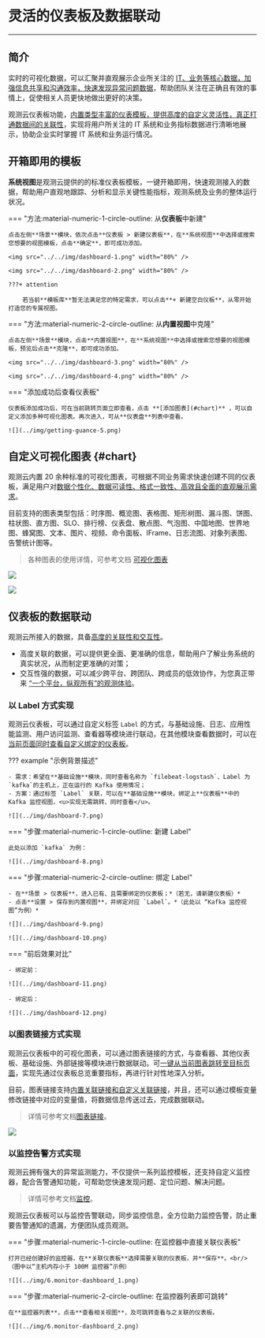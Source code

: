 # 灵活的仪表板及数据联动
---

## 简介

实时的可视化数据，可以汇聚并直观展示企业所关注的 <u>IT、业务等核心数据，加强信息共享和沟通效率，快速发现异常问题数据</u>，帮助团队关注在正确且有效的事情上，促使相关人员更快地做出更好的决策。

观测云仪表板功能，<u>内置类型丰富的仪表模板，提供高度的自定义灵活性，真正打通数据间的关联性</u>，实现将用户所关注的 IT 系统和业务指标数据进行清晰地展示，协助企业实时掌握 IT 系统和业务运行情况。


## 开箱即用的模板

**系统视图**是观测云提供的的标准仪表板模板，一键开箱即用，快速观测接入的数据，帮助用户直观地跟踪、分析和显示关键性能指标，观测系统及业务的整体运行状况。

<div class="grid" markdown>

=== "方法:material-numeric-1-circle-outline: 从**仪表板**中新建"
    
    点击左侧**场景**模块，依次点击**仪表板 > 新建仪表板**，在**系统视图**中选择或搜索您想要的视图模板，点击**确定**，即可成功添加。

    <img src="../../img/dashboard-1.png" width="80%" />

    <img src="../../img/dashboard-2.png" width="80%" />

    ???+ attention
    
        若当前**模板库**暂无法满足您的特定需求，可以点击**+ 新建空白仪板**，从零开始打造您的专属视图。

=== "方法:material-numeric-2-circle-outline: 从**内置视图**中克隆"

    点击左侧**场景**模块，点击**内置视图**，在**系统视图**中选择或搜索您想要的视图模板，预览后点击**克隆**，即可成功添加。

    <img src="../../img/dashboard-3.png" width="80%" />

    <img src="../../img/dashboard-4.png" width="80%" />


=== "添加成功后查看仪表板"

    仪表板添加成功后，可在当前跳转页面立即查看，点击 **[添加图表](#chart)** ，可以自定义添加多种可视化图表。再次进入，可从**仪表盘**列表中查看。

    ![](../img/getting-guance-5.png)

</div>


## 自定义可视化图表 {#chart}


观测云内置 20 余种标准的可视化图表，可根据不同业务需求快速创建不同的仪表板，满足用户对<u>数据个性化、数据可读性、格式一致性、高效且全面的直观展示需求</u>。

目前支持的图表类型包括：时序图、概览图、表格图、矩形树图、漏斗图、饼图、柱状图、直方图、SLO、排行榜、仪表盘、散点图、气泡图、中国地图、世界地图、蜂窝图、文本、图片、视频、命令面板、IFrame、日志流图、对象列表图、告警统计图等。

> 各种图表的使用详情，可参考文档 [可视化图表](../../scene/visual-chart/index.md)

![](../img/dashboard-5.png)

![](../img/dashboard-6.png)

## 仪表板的数据联动

观测云所接入的数据，具备<u>高度的关联性和交互性</u>。

- 高度关联的数据，可以提供更全面、更准确的信息，帮助用户了解业务系统的真实状况，从而制定更准确的对策；
- 交互性强的数据，可以减少跨平台、跨团队、跨成员的低效协作，为您真正带来 <u>“一个平台，纵观所有”的观测体验</u>。

### 以 Label 方式实现

观测云仪表板，可以通过自定义标签 `Label` 的方式，与基础设施、日志、应用性能监测、用户访问监测、查看器等模块进行联动，在其他模块查看数据时，可以在<u>当前页面同时查看自定义绑定的仪表板</u>。

??? example "示例背景描述"

    - 需求：希望在**基础设施**模块，同时查看名称为 `filebeat-logstash`、Label 为`kafka`的主机上，正在运行的 Kafka 使用情况；  
    - 方案：通过标签 `Label` 关联，可以在**基础设施**模块，绑定上**仪表板**中的 Kafka 监控视图，<u>实现无需跳转、同时查看</u>。

    ![](../img/dashboard-7.png)

<div class="grid" markdown>

=== "步骤:material-numeric-1-circle-outline: 新建 Label"

    此处以添加 `kafka` 为例：

    ![](../img/dashboard-8.png)

=== "步骤:material-numeric-2-circle-outline: 绑定 Label"
    
    - 在**场景 > 仪表板**，进入已有、且需要绑定的仪表板；*（若无，请新建仪表板）*
    - 点击**设置 > 保存到内置视图**，并绑定对应 `Label`。*（此处以 “Kafka 监控视图”为例）*

    ![](../img/dashboard-9.png)

    ![](../img/dashboard-10.png)


=== "前后效果对比"

    - 绑定前：

    ![](../img/dashboard-11.png)

    - 绑定后：

    ![](../img/dashboard-12.png)

</div>

### 以图表链接方式实现

观测云仪表板中的可视化图表，可以通过图表链接的方式，与查看器、其他仪表板、基础设施、外部链接等模块进行数据联动。可<u>一键从当前图表跳转至目标页面</u>，实现先通过仪表板总览重要指标，再进行针对性地深入分析。

目前，图表链接支持<u>内置关联链接和自定义关联链接</u>，并且，还可以通过模板变量修改链接中对应的变量值，将数据信息传送过去，完成数据联动。

> 详情可参考文档[图表链接](../../scene/visual-chart/chart-link.md)。

![](../img/dashboard-13.png)



### 以监控告警方式实现

观测云拥有强大的异常监测能力，不仅提供一系列监控模板，还支持自定义监控器，配合告警通知功能，可帮助您快速发现问题、定位问题、解决问题。

> 详情可参考文档[监控](../../monitoring/index.md)。

观测云仪表板可以与监控告警联动，同步监控信息，全方位助力监控告警，防止重要告警通知的遗漏，方便团队成员观测。

<div class="grid" markdown>

=== "步骤:material-numeric-1-circle-outline: 在监控器中直接关联仪表板"

    打开已经创建好的监控器，在**关联仪表板**选择需要关联的仪表板，并**保存**。<br/>
    （图中以“主机内存小于 100M 监控器”示例）

    ![](../img/6.monitor-dashboard_1.png)

=== "步骤:material-numeric-2-circle-outline: 在监控器列表即可跳转"

    在**监控器列表**，点击**查看相关视图**，及可跳转查看与之关联的仪表板。

    ![](../img/6.monitor-dashboard_2.png)

</div>
